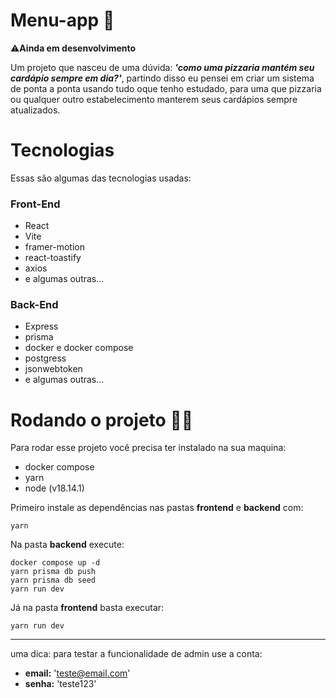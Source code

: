 # Menu-app 🍕

⚠**Ainda em desenvolvimento**

Um projeto que nasceu de uma dúvida: **_'como uma pizzaria mantém seu cardápio sempre em dia?'_**,
partindo disso eu pensei em criar um sistema de ponta a ponta usando tudo oque tenho estudado, para uma que pizzaria
ou qualquer outro estabelecimento manterem seus cardápios sempre atualizados.

# Tecnologias

Essas são algumas das tecnologias usadas:

### Front-End

- React
- Vite
- framer-motion
- react-toastify
- axios
- e algumas outras...

### Back-End

- Express
- prisma
- docker e docker compose
- postgress
- jsonwebtoken
- e algumas outras...

# Rodando o projeto 👨‍💻

Para rodar esse projeto você precisa ter instalado na sua maquina:

- docker compose
- yarn
- node (v18.14.1)

Primeiro instale as dependências nas pastas **frontend** e **backend** com:

```
yarn
```

Na pasta **backend** execute:

```
docker compose up -d
yarn prisma db push
yarn prisma db seed
yarn run dev
```

Já na pasta **frontend** basta executar:

```
yarn run dev
```

---

uma dica: para testar a funcionalidade de admin use a conta:

- **email:** 'teste@email.com'
- **senha:** 'teste123'
